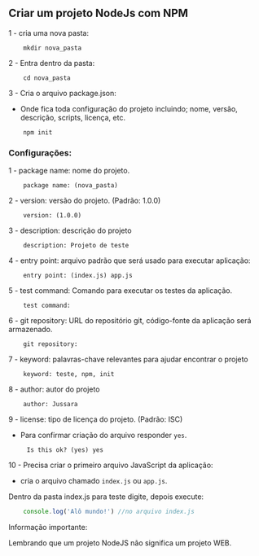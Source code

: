 ## Criar um projeto NodeJs com NPM

1 - cria uma nova pasta:

```
    mkdir nova_pasta
```

2 - Entra dentro da pasta:

```
    cd nova_pasta
```

3 - Cria o arquivo package.json:

* Onde fica toda configuração do projeto incluindo; nome, versão, descrição, scripts, licença, etc. 

```
    npm init
```

### Configurações:

1 - package name: nome do projeto.

```
    package name: (nova_pasta)
```
2 - version: versão do projeto. (Padrão: 1.0.0)

```
    version: (1.0.0)
```

3 - description: descrição do projeto

```
    description: Projeto de teste
```

4 - entry point: arquivo padrão que será usado para executar aplicação:

```
    entry point: (index.js) app.js
```

5 - test command: Comando para executar os testes da aplicação.

```
    test command:
```

6 - git repository: URL do repositório git, código-fonte da aplicação será armazenado.

```
    git repository:
```

7 - keyword: palavras-chave relevantes para ajudar encontrar o projeto

```
    keyword: teste, npm, init
```

8 - author: autor do projeto

```
    author: Jussara
```

9 - license: tipo de licença do projeto. (Padrão: ISC)

* Para confirmar criação do arquivo responder `yes`.

```
     Is this ok? (yes) yes
```
 
10 - Precisa criar o primeiro arquivo JavaScript da aplicação:

* cria o arquivo chamado `index.js` ou `app.js`.

Dentro da pasta index.js para teste digite, depois execute:

```js
    console.log('Alô mundo!') //no arquivo index.js
```

Informação importante:

Lembrando que um projeto NodeJS não significa um projeto WEB. 




